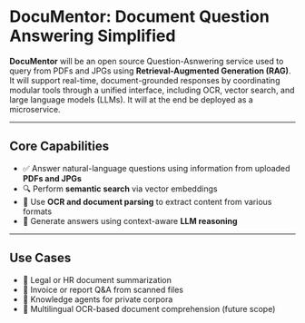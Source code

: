 #  DocuMentor: Document Question Answering Simplified

**DocuMentor** will be an open source Question-Asnwering service used to query from PDFs and JPGs using **Retrieval-Augmented Generation (RAG)**. It will support real-time, document-grounded responses by coordinating modular tools through a unified interface, including OCR, vector search, and large language models (LLMs). It will at the end be deployed as a microservice.

---

##  Core Capabilities

- ✅ Answer natural-language questions using information from uploaded **PDFs and JPGs**
- 🔍 Perform **semantic search** via vector embeddings
- 📄 Use **OCR and document parsing** to extract content from various formats
- 🧠 Generate answers using context-aware **LLM reasoning**


---
##  Use Cases

- 💼 Legal or HR document summarization
- 🧾 Invoice or report Q&A from scanned files
- 🧠 Knowledge agents for private corpora
- 📑 Multilingual OCR-based document comprehension (future scope)



